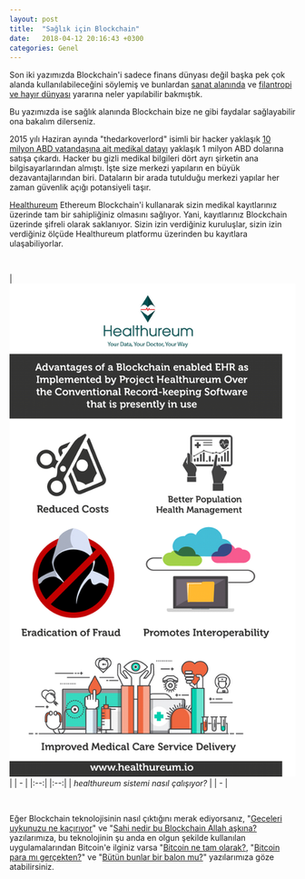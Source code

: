 ```yaml
---
layout: post
title:  "Sağlık için Blockchain"
date:   2018-04-12 20:16:43 +0300
categories: Genel
---
```

Son iki yazımızda Blockchain'i sadece finans dünyası değil başka pek çok alanda kullanılabileceğini söylemiş ve bunlardan [sanat alanında](http://ademimerkezi.com/genel/2018/04/06/sanat-icin-blockchain.html) ve [filantropi ve hayır dünyası](http://ademimerkezi.com/genel/2018/03/29/Iyilik-icin-blockchain.html) yararına neler yapılabilir bakmıştık. 

Bu yazımızda ise sağlık alanında Blockchain bize ne gibi faydalar sağlayabilir ona bakalım dilerseniz. 



2015 yılı Haziran ayında "thedarkoverlord" isimli bir hacker yaklaşık [10 milyon ABD vatandaşına ait medikal datayı](https://www.zdnet.com/article/hacker-advertising-huge-health-insurance-database/) yaklaşık 1 milyon ABD dolarına satışa çıkardı. Hacker bu gizli medikal bilgileri dört ayrı şirketin ana bilgisayarlarından almıştı. İşte size merkezi yapıların en büyük dezavantajlarından biri. Dataların bir arada tutulduğu merkezi yapılar her zaman güvenlik açığı potansiyeli taşır.

[Healthureum](https://www.healthureum.io/) Ethereum Blockchain'i kullanarak sizin medikal kayıtlarınız üzerinde tam bir sahipliğiniz olmasını sağlıyor. Yani, kayıtlarınız Blockchain üzerinde şifreli olarak saklanıyor. Sizin izin verdiğiniz kuruluşlar, sizin izin verdiğiniz ölçüde Healthureum platformu üzerinden bu kayıtlara ulaşabiliyorlar. 

&nbsp;

| ![healthureum.png](/assets/healthureum.png) | | -  | 
|:--:| |:--:|
| *healthureum sistemi nasıl çalışıyor?* | |  - | 

&nbsp;













Eğer Blockchain teknolojisinin nasıl çıktığını merak ediyorsanız, "[Geceleri uykunuzu ne kaçırıyor](http://ademimerkezi.com/genel/2018/03/01/Geceleri-uykunuzu-ne-kaciriyor.html)" ve "[Sahi nedir bu Blockchain Allah aşkına?](http://ademimerkezi.com/genel/2018/03/02/Sahi-nedir-bu-blockchain-allah-askina.html) yazılarımıza, bu teknolojinin şu anda en olgun şekilde kullanılan uygulamalarından Bitcoin'e ilginiz varsa "[Bitcoin ne tam olarak?](http://ademimerkezi.com/genel/2018/03/13/Bitcoin-ne-tam-olarak.html), "[Bitcoin para mı gerçekten?](http://ademimerkezi.com/genel/2018/03/22/Bitcoin-para-mi-gercekten.html)" ve "[Bütün bunlar bir balon mu?](http://ademimerkezi.com/genel/2018/03/05/Butun-bunlar-bir-balon-mu.html)" yazılarımıza göze atabilirsiniz. 
